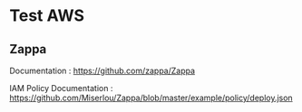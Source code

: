 # Test AWS

## Zappa

Documentation : <https://github.com/zappa/Zappa>

IAM Policy Documentation : <https://github.com/Miserlou/Zappa/blob/master/example/policy/deploy.json>
